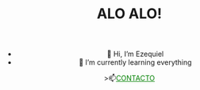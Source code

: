 <center><div>
<header><h1>ALO ALO!</h1></header>


 - 👋 Hi, I’m Ezequiel
- 🌱 I’m currently learning everything

 
 
 

<div text-align=center>
  >📫<a align=left href="mailto:ezequielmatiasb@hotmail.com" style="color:green">CONTACTO</a>
  </h2></div>
 </div>
 </center>

